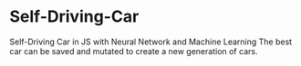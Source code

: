# Self-Driving-Car

Self-Driving Car in JS with Neural Network and Machine Learning
The best car can be saved and mutated to create a new generation of cars.
